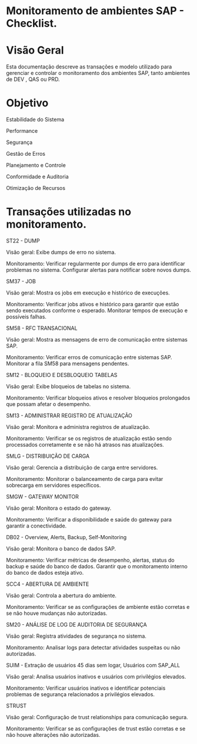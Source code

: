 

# Monitoramento de ambientes SAP - Checklist.

 

 

# Visão Geral 

 

Esta documentação descreve as transações e modelo utilizado para gerenciar e controlar o monitoramento dos ambientes SAP, tanto ambientes de DEV , QAS ou PRD. 

 

 


# Objetivo 

Estabilidade do Sistema 

Performance

Segurança 

Gestão de Erros 

Planejamento e Controle 

Conformidade e Auditoria 

Otimização de Recursos  

# Transações utilizadas no monitoramento. 

 

ST22 - DUMP 

Visão geral: Exibe dumps de erro no sistema. 

Monitoramento: Verificar regularmente por dumps de erro para identificar problemas no sistema. Configurar alertas para notificar sobre novos dumps. 

 

SM37 - JOB 

Visão geral: Mostra os jobs em execução e histórico de execuções. 

Monitoramento: Verificar jobs ativos e histórico para garantir que estão sendo executados conforme o esperado. Monitorar tempos de execução e possíveis falhas. 

 

SM58 - RFC TRANSACIONAL 

Visão geral: Mostra as mensagens de erro de comunicação entre sistemas SAP. 

Monitoramento: Verificar erros de comunicação entre sistemas SAP. Monitorar a fila SM58 para mensagens pendentes. 

 

SM12 - BLOQUEIO E DESBLOQUEIO TABELAS 

Visão geral: Exibe bloqueios de tabelas no sistema. 

Monitoramento: Verificar bloqueios ativos e resolver bloqueios prolongados que possam afetar o desempenho. 

 

 

 

 

 

SM13 - ADMINISTRAR REGISTRO DE ATUALIZAÇÃO 

Visão geral: Monitora e administra registros de atualização. 

Monitoramento: Verificar se os registros de atualização estão sendo processados      corretamente e se não há atrasos nas atualizações. 

 

SMLG - DISTRIBUIÇÃO DE CARGA 

Visão geral: Gerencia a distribuição de carga entre servidores. 

Monitoramento: Monitorar o balanceamento de carga para evitar sobrecarga em servidores específicos. 

 

SMGW - GATEWAY MONITOR 

Visão geral: Monitora o estado do gateway. 

Monitoramento: Verificar a disponibilidade e saúde do gateway para garantir a conectividade. 

 

DB02 - Overview, Alerts, Backup, Self-Monitoring 

Visão geral: Monitora o banco de dados SAP. 

Monitoramento: Verificar métricas de desempenho, alertas, status do backup e saúde do banco de dados. Garantir que o monitoramento interno do banco de dados esteja ativo. 

 

SCC4 - ABERTURA DE AMBIENTE 

Visão geral: Controla a abertura do ambiente. 

Monitoramento: Verificar se as configurações de ambiente estão corretas e se não houve mudanças não autorizadas. 

 

SM20 - ANÁLISE DE LOG DE AUDITORIA DE SEGURANÇA 

Visão geral: Registra atividades de segurança no sistema. 

Monitoramento: Analisar logs para detectar atividades suspeitas ou não autorizadas. 

SUIM - Extração de usuários 45 dias sem logar, Usuários com SAP_ALL 

Visão geral: Analisa usuários inativos e usuários com privilégios elevados. 

Monitoramento: Verificar usuários inativos e identificar potenciais problemas de segurança relacionados a privilégios elevados. 

 

STRUST 

Visão geral: Configuração de trust relationships para comunicação segura. 

Monitoramento: Verificar se as configurações de trust estão corretas e se não houve alterações não autorizadas. 


